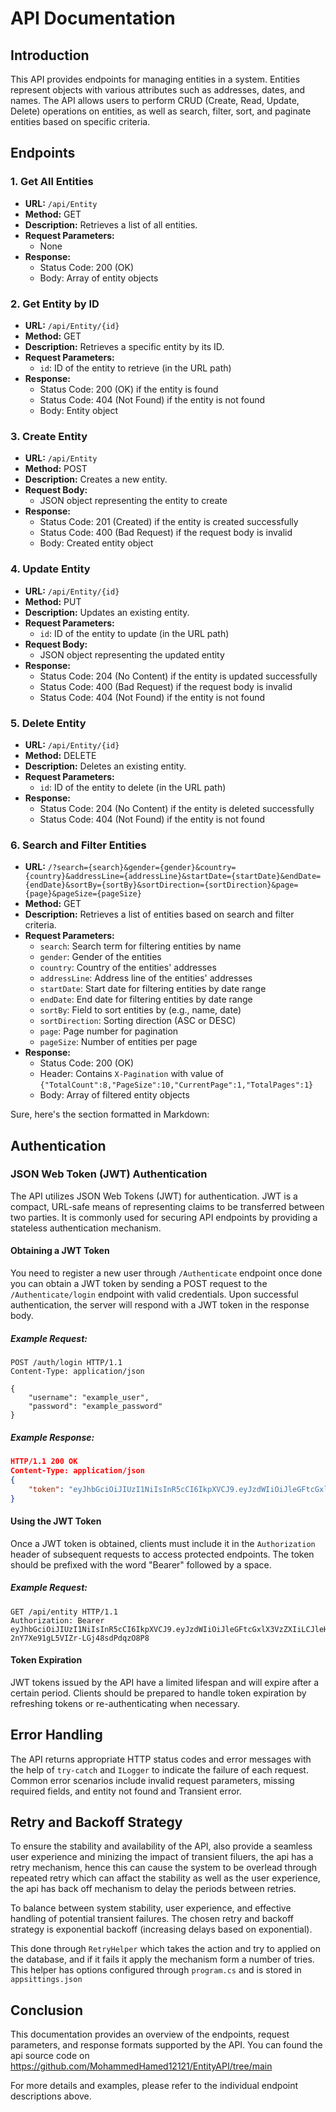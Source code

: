 

# API Documentation

## Introduction

This API provides endpoints for managing entities in a system. Entities represent objects with various attributes such as addresses, dates, and names. The API allows users to perform CRUD (Create, Read, Update, Delete) operations on entities, as well as search, filter, sort, and paginate entities based on specific criteria.

## Endpoints

### 1. Get All Entities

- **URL:** `/api/Entity`
- **Method:** GET
- **Description:** Retrieves a list of all entities.
- **Request Parameters:**
    - None
- **Response:**
    - Status Code: 200 (OK)
    - Body: Array of entity objects

### 2. Get Entity by ID

- **URL:** `/api/Entity/{id}`
- **Method:** GET
- **Description:** Retrieves a specific entity by its ID.
- **Request Parameters:**
    - `id`: ID of the entity to retrieve (in the URL path)
- **Response:**
    - Status Code: 200 (OK) if the entity is found
    - Status Code: 404 (Not Found) if the entity is not found
    - Body: Entity object

### 3. Create Entity

- **URL:** `/api/Entity`
- **Method:** POST
- **Description:** Creates a new entity.
- **Request Body:**
    - JSON object representing the entity to create
- **Response:**
    - Status Code: 201 (Created) if the entity is created successfully
    - Status Code: 400 (Bad Request) if the request body is invalid
    - Body: Created entity object

### 4. Update Entity

- **URL:** `/api/Entity/{id}`
- **Method:** PUT
- **Description:** Updates an existing entity.
- **Request Parameters:**
    - `id`: ID of the entity to update (in the URL path)
- **Request Body:**
    - JSON object representing the updated entity
- **Response:**
    - Status Code: 204 (No Content) if the entity is updated successfully
    - Status Code: 400 (Bad Request) if the request body is invalid
    - Status Code: 404 (Not Found) if the entity is not found

### 5. Delete Entity

- **URL:** `/api/Entity/{id}`
- **Method:** DELETE
- **Description:** Deletes an existing entity.
- **Request Parameters:**
    - `id`: ID of the entity to delete (in the URL path)
- **Response:**
    - Status Code: 204 (No Content) if the entity is deleted successfully
    - Status Code: 404 (Not Found) if the entity is not found

### 6. Search and Filter Entities

- **URL:** `/?search={search}&gender={gender}&country={country}&addressLine={addressLine}&startDate={startDate}&endDate={endDate}&sortBy={sortBy}&sortDirection={sortDirection}&page={page}&pageSize={pageSize}`
- **Method:** GET
- **Description:** Retrieves a list of entities based on search and filter criteria.
- **Request Parameters:**
    - `search`: Search term for filtering entities by name
    - `gender`: Gender of the entities
    - `country`: Country of the entities' addresses
    - `addressLine`: Address line of the entities' addresses
    - `startDate`: Start date for filtering entities by date range
    - `endDate`: End date for filtering entities by date range
    - `sortBy`: Field to sort entities by (e.g., name, date)
    - `sortDirection`: Sorting direction (ASC or DESC)
    - `page`: Page number for pagination
    - `pageSize`: Number of entities per page
- **Response:**
    - Status Code: 200 (OK)
    - Header: Contains `X-Pagination` with value of `{"TotalCount":8,"PageSize":10,"CurrentPage":1,"TotalPages":1}`
    - Body: Array of filtered entity objects

Sure, here's the section formatted in Markdown:

## Authentication

### JSON Web Token (JWT) Authentication

The API utilizes JSON Web Tokens (JWT) for authentication. JWT is a compact, URL-safe means of representing claims to be transferred between two parties. It is commonly used for securing API endpoints by providing a stateless authentication mechanism.

#### Obtaining a JWT Token
You need to register a new user through `/Authenticate` endpoint once done you can obtain a JWT token by sending a POST request to the `/Authenticate/login` endpoint with valid credentials. Upon successful authentication, the server will respond with a JWT token in the response body.

##### Example Request:

```http
POST /auth/login HTTP/1.1
Content-Type: application/json

{
    "username": "example_user",
    "password": "example_password"
}
```

##### Example Response:

```json
HTTP/1.1 200 OK
Content-Type: application/json
{
    "token": "eyJhbGciOiJIUzI1NiIsInR5cCI6IkpXVCJ9.eyJzdWIiOiJleGFtcGxlX3VzZXIiLCJleHAiOjE2NDkzOTkxOTYsImlzcyI6Imh0dHBzOi8vYXV0aC5leGFtcGxlLmNvbSIsImlhdCI6MTY0OTM5NTU5Nn0.T2O2C1hIzZ9-2nY7Xe91gL5VIZr-LGj48sdPdqzO8P8"
}
```

#### Using the JWT Token

Once a JWT token is obtained, clients must include it in the `Authorization` header of subsequent requests to access protected endpoints. The token should be prefixed with the word "Bearer" followed by a space.

##### Example Request:

```http
GET /api/entity HTTP/1.1
Authorization: Bearer eyJhbGciOiJIUzI1NiIsInR5cCI6IkpXVCJ9.eyJzdWIiOiJleGFtcGxlX3VzZXIiLCJleHAiOjE2NDkzOTkxOTYsImlzcyI6Imh0dHBzOi8vYXV0aC5leGFtcGxlLmNvbSIsImlhdCI6MTY0OTM5NTU5Nn0.T2O2C1hIzZ9-2nY7Xe91gL5VIZr-LGj48sdPdqzO8P8
```

#### Token Expiration

JWT tokens issued by the API have a limited lifespan and will expire after a certain period. Clients should be prepared to handle token expiration by refreshing tokens or re-authenticating when necessary.    

## Error Handling

The API returns appropriate HTTP status codes and error messages with the help of `try-catch` and `ILogger` to indicate the failure of each request. Common error scenarios include invalid request parameters, missing required fields, and entity not found and Transient error.

## Retry and Backoff Strategy 
To ensure the stability and availability of the API, also provide a seamless user experience and minizing the impact of transient filuers, the api has a retry mechanism, hence this can cause the system to be overlead through repeated retry which can affact the stability as well as the user experience, the api has back off mechanism to delay the periods between retries.

To balance between system stability, user experience, and effective handling of potential transient failures. The chosen retry and backoff strategy is exponential backoff (increasing delays based on exponential).

This done through `RetryHelper` which takes the action and try to applied on the database, and if it fails it apply the mechanism form a number of tries.
This helper has options configured through `program.cs` and is stored in `appsittings.json`

## Conclusion

This documentation provides an overview of the endpoints, request parameters, and response formats supported by the API. You can found the api source code on https://github.com/MohammedHamed12121/EntityAPI/tree/main

For more details and examples, please refer to the individual endpoint descriptions above.
